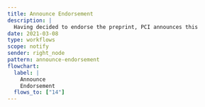 ```yaml
---
title: Announce Endorsement
description: |
  Having decided to endorse the preprint, PCI announces this
date: 2021-03-08
type: workflows
scope: notify
sender: right_node
pattern: announce-endorsement
flowchart:
  label: |
    Announce
    Endorsement
  flows_to: ["14"]
---
```


